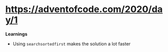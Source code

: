 # https://adventofcode.com/2020/day/1

**Learnings**

- Using `searchsortedfirst` makes the solution a lot faster
